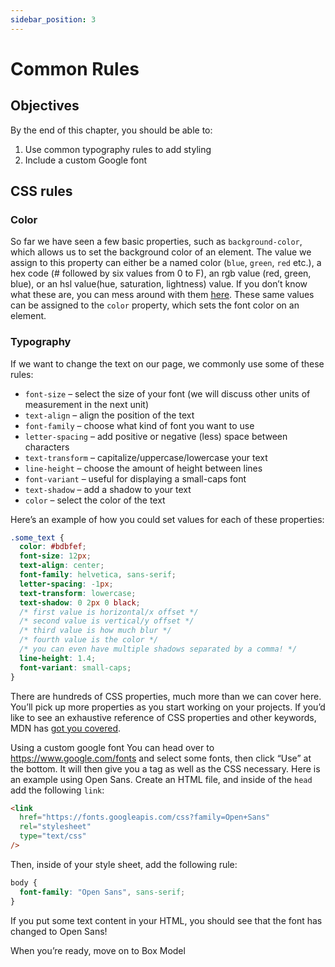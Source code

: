 ```yaml
---
sidebar_position: 3
---
```


# Common Rules

## Objectives

By the end of this chapter, you should be able to:

1. Use common typography rules to add styling
2. Include a custom Google font

## CSS rules

### Color

So far we have seen a few basic properties, such as `background-color`, which allows us to set the background color of an element. The value we assign to this property can either be a named color (`blue`, `green`, `red` etc.), a hex code (# followed by six values from 0 to F), an rgb value (red, green, blue), or an hsl value(hue, saturation, lightness) value. If you don’t know what these are, you can mess around with them [here](http://htmlcolorcodes.com/color-picker/). These same values can be assigned to the `color` property, which sets the font color on an element.

### Typography

If we want to change the text on our page, we commonly use some of these rules:

- `font-size` – select the size of your font (we will discuss other units of measurement in the next unit)
- `text-align` – align the position of the text
- `font-family` – choose what kind of font you want to use
- `letter-spacing` – add positive or negative (less) space between characters
- `text-transform` – capitalize/uppercase/lowercase your text
- `line-height` – choose the amount of height between lines
- `font-variant` – useful for displaying a small-caps font
- `text-shadow` – add a shadow to your text
- `color` – select the color of the text

Here’s an example of how you could set values for each of these properties:

```css
.some_text {
  color: #bdbfef;
  font-size: 12px;
  text-align: center;
  font-family: helvetica, sans-serif;
  letter-spacing: -1px;
  text-transform: lowercase;
  text-shadow: 0 2px 0 black;
  /* first value is horizontal/x offset */
  /* second value is vertical/y offset */
  /* third value is how much blur */
  /* fourth value is the color */
  /* you can even have multiple shadows separated by a comma! */
  line-height: 1.4;
  font-variant: small-caps;
}
```

There are hundreds of CSS properties, much more than we can cover here. You’ll pick up more properties as you start working on your projects. If you’d like to see an exhaustive reference of CSS properties and other keywords, MDN has [got you covered](https://developer.mozilla.org/en-US/docs/Web/CSS/Reference).

Using a custom google font
You can head over to <https://www.google.com/fonts> and select some fonts, then click “Use” at the bottom. It will then give you a tag as well as the CSS necessary. Here is an example using Open Sans. Create an HTML file, and inside of the `head` add the following `link`:

```html
<link
  href="https://fonts.googleapis.com/css?family=Open+Sans"
  rel="stylesheet"
  type="text/css"
/>
```

Then, inside of your style sheet, add the following rule:

```css
body {
  font-family: "Open Sans", sans-serif;
}
```

If you put some text content in your HTML, you should see that the font has changed to Open Sans!

When you’re ready, move on to Box Model
